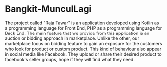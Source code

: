 # Bangkit-MunculLagi
The project called "Raja Tawar" is an application developed using Kotlin as a programming language for Front End, PHP as a programming language for Back End. The main feature that we provide from this application is an auction or bidding approach in marketplace. Unlike the other, our marketplace focus on bidding feature to gain an exposure for the customers who look for product or custom product. This kind of behaviour also appear in social media like Facebook. They upload or share their desired product to facebook's seller groups, hope if they will find what they need.
